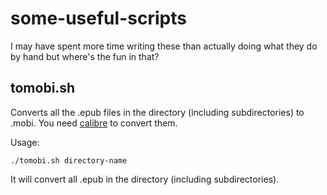 # some-useful-scripts
I may have spent more time writing these than actually doing what they do by hand but where's the fun in that?

## tomobi.sh

Converts all the .epub files in the directory (including subdirectories) to .mobi. 
You need [calibre](https://calibre-ebook.com/) to convert them.

Usage:

```
./tomobi.sh directory-name
```

It will convert all .epub in the directory (including subdirectories). 
